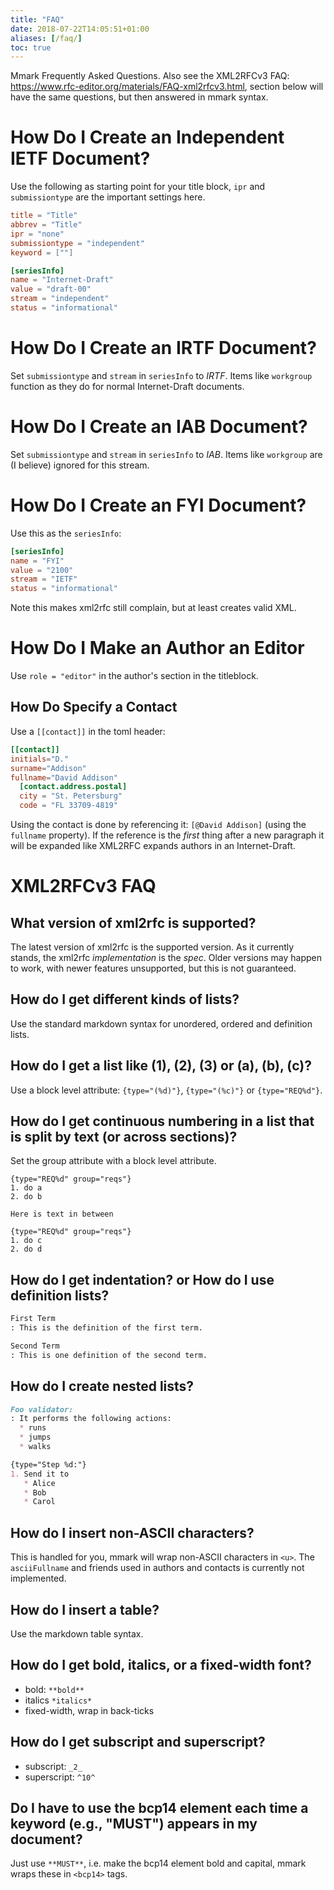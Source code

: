 ```yaml
---
title: "FAQ"
date: 2018-07-22T14:05:51+01:00
aliases: [/faq/]
toc: true
---
```


Mmark Frequently Asked Questions. Also see the XML2RFCv3 FAQ:
<https://www.rfc-editor.org/materials/FAQ-xml2rfcv3.html>, section below will have the same
questions, but then answered in mmark syntax.

# How Do I Create an Independent IETF Document?

Use the following as starting point for your title block, `ipr` and `submissiontype` are the important
settings here.

~~~ toml
title = "Title"
abbrev = "Title"
ipr = "none"
submissiontype = "independent"
keyword = [""]

[seriesInfo]
name = "Internet-Draft"
value = "draft-00"
stream = "independent"
status = "informational"
~~~

# How Do I Create an IRTF Document?

Set `submissiontype` and `stream` in `seriesInfo` to *IRTF*. Items like `workgroup` function as they
do for normal Internet-Draft documents.

# How Do I Create an IAB Document?

Set `submissiontype` and `stream` in `seriesInfo` to *IAB*. Items like `workgroup` are (I believe)
ignored for this stream.

# How Do I Create an FYI Document?

Use this as the `seriesInfo`:

~~~ toml
[seriesInfo]
name = "FYI"
value = "2100"
stream = "IETF"
status = "informational"
~~~

Note this makes xml2rfc still complain, but at least creates valid XML.

# How Do I Make an Author an Editor

Use `role = "editor"` in the author's section in the titleblock.

## How Do Specify a Contact

Use a `[[contact]]` in the toml header:

~~~ toml
[[contact]]
initials="D."
surname="Addison"
fullname="David Addison"
  [contact.address.postal]
  city = "St. Petersburg"
  code = "FL 33709-4819"
~~~

Using the contact is done by referencing it: `[@David Addison]` (using the `fullname` property). If
the reference is the *first* thing after a new paragraph it will be expanded like XML2RFC expands
authors in an Internet-Draft.

# XML2RFCv3 FAQ

## What version of xml2rfc is supported?

The latest version of xml2rfc is the supported version. As it currently stands, the xml2rfc
*implementation* is the *spec*. Older versions may happen to work, with newer features unsupported,
but this is not guaranteed.

## How do I get different kinds of lists?

Use the standard markdown syntax for unordered, ordered and definition lists.

## How do I get a list like (1), (2), (3) or (a), (b), (c)?

Use a block level attribute: `{type="(%d)"}`, `{type="(%c)"}` or `{type="REQ%d"}`.

## How do I get continuous numbering in a list that is split by text (or across sections)?

Set the group attribute with a block level attribute.

~~~
{type="REQ%d" group="reqs"}
1. do a
2. do b

Here is text in between

{type="REQ%d" group="reqs"}
1. do c
2. do d
~~~

## How do I get indentation? or How do I use definition lists?

~~~ markdown
First Term
: This is the definition of the first term.

Second Term
: This is one definition of the second term.
~~~

## How do I create nested lists?

~~~ markdown
Foo validator:
: It performs the following actions:
  * runs
  * jumps
  * walks
~~~

~~~ markdown
{type="Step %d:"}
1. Send it to
   * Alice
   * Bob
   * Carol
~~~

## How do I insert non-ASCII characters?

This is handled for you, mmark will wrap non-ASCII characters in `<u>`. The `asciiFullname` and
friends used in authors and contacts is currently not implemented.

## How do I insert a table?

Use the markdown table syntax.

## How do I get bold, italics, or a fixed-width font?

* bold: `**bold**`
* italics `*italics*`
* fixed-width, wrap in back-ticks

## How do I get subscript and superscript?

* subscript: `_2_`
* superscript: `^10^`

## Do I have to use the bcp14 element each time a keyword (e.g., "MUST") appears in my document?

Just use `**MUST**`, i.e. make the bcp14 element bold and capital, mmark wraps these in `<bcp14>`
tags.
